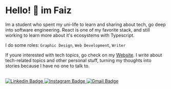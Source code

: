 
# Hello! :wave: im Faiz 
Im a student who spent my uni-life to learn and sharing about tech, go deep into software engineering. React is one of my favorite stack, and still working to learn more about it's ecosystems with Typescript.

I do some roles: `Graphic Design`, `Web Development`, `Writer`

If youre interested with tech topics, go check on my [Website](https://nmfaizz.vercel.app/). I write about tech-related topics and other personal stuff, turning my thoughts into stories because I have no one to talk to.

<br />

<a target="_blank" href="https://linkedin.com/in/nmfaizz">
    <img src="https://img.shields.io/badge/-Nur%20Muhammad%20Faiz-blue?style=for-the-badge&logo=Linkedin&logoColor=white&link=https://linkedin.com/in/nur-muhammad-faiz/" alt="Linkedin Badge">     
</a>
<a target="_blank" href="https://instagram.com/nmfaizz__">
    <img src="https://img.shields.io/badge/-nmfaizz__-red?style=for-the-badge&logo=Instagram&logoColor=white&link=https://instagram.com/nmfaizz__" alt="Instagram Badge">     
</a>
<a target="_blank" href="mailto:mfaiz582@gmail.com">
    <img src="https://img.shields.io/badge/-mfaiz582@gmail.com-red?style=for-the-badge&logo=gmail&logoColor=white&link=mailto:mfaiz582@gmail.com" alt="Gmail Badge">     
</a>



